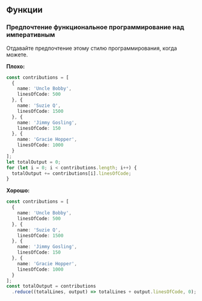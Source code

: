 ## Функции

### Предпочтение функциональное программирование над императивным

Отдавайте предпочтение этому стилю программирования, когда можете.

**Плохо:**

```ts
const contributions = [
  {
    name: 'Uncle Bobby',
    linesOfCode: 500
  }, {
    name: 'Suzie Q',
    linesOfCode: 1500
  }, {
    name: 'Jimmy Gosling',
    linesOfCode: 150
  }, {
    name: 'Gracie Hopper',
    linesOfCode: 1000
  }
];
let totalOutput = 0;
for (let i = 0; i < contributions.length; i++) {
  totalOutput += contributions[i].linesOfCode;
}
```

**Хорошо:**

```ts
const contributions = [
  {
    name: 'Uncle Bobby',
    linesOfCode: 500
  }, {
    name: 'Suzie Q',
    linesOfCode: 1500
  }, {
    name: 'Jimmy Gosling',
    linesOfCode: 150
  }, {
    name: 'Gracie Hopper',
    linesOfCode: 1000
  }
];
const totalOutput = contributions
  .reduce((totalLines, output) => totalLines + output.linesOfCode, 0);
```
